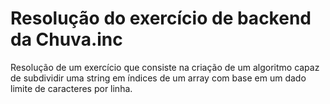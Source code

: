 # Resolução do exercício de backend da Chuva.inc

Resolução de um exercício que consiste na criação de um algoritmo capaz de subdividir uma string em índices de um array com base em um dado limite de caracteres por linha.
